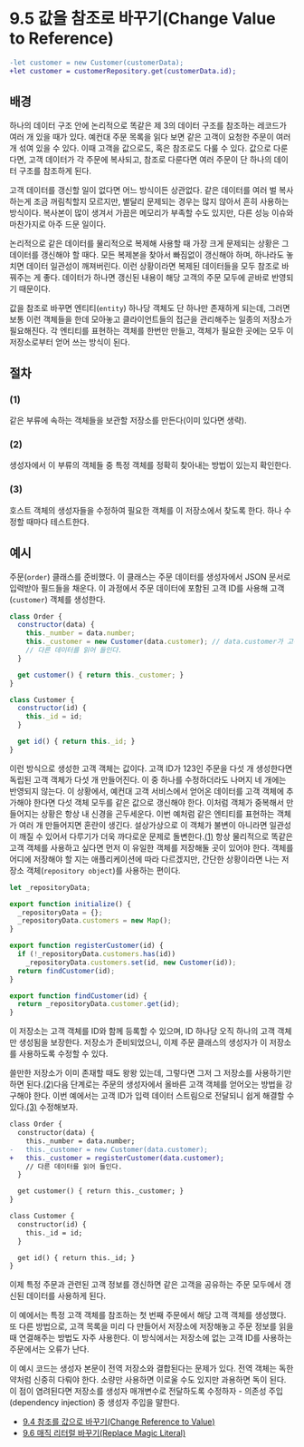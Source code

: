 # 9.5 값을 참조로 바꾸기(Change Value to Reference)
``` diff
-let customer = new Customer(customerData);
+let customer = customerRepository.get(customerData.id);
```
## 배경
하나의 데이터 구조 안에 논리적으로 똑같은 제 3의 데이터 구조를 참조하는 레코드가 여러 개 있을 때가 있다. 예컨대 주문 목록을 읽다 보면 같은 고객이 요청한 주문이 여러 개 섞여 있을 수 있다. 이때 고객을 값으로도, 혹은 참조로도 다룰 수 있다. 값으로 다룬다면, 고객 데이터가 각 주문에 복사되고, 참조로 다룬다면 여러 주문이 단 하나의 데이터 구조를 참조하게 된다.

고객 데이터를 갱신할 일이 없다면 어느 방식이든 상관없다. 같은 데이터를 여러 벌 복사하는게 조금 꺼림칙할지 모르지만, 별달리 문제되는 경우는 많지 않아서 흔히 사용하는 방식이다. 복사본이 많이 생겨서 가끔은 메모리가 부족할 수도 있지만, 다른 성능 이슈와 마찬가지로 아주 드문 일이다.

논리적으로 같은 데이터를 물리적으로 복제해 사용할 때 가장 크게 문제되는 상황은 그 데이터를 갱신해야 할 때다. 모든 복제본을 찾아서 빠짐없이 갱신해야 하며, 하나라도 놓치면 데이터 일관성이 깨져버린다. 이런 상황이라면 복제된 데이터들을 모두 참조로 바꿔주는 게 좋다. 데이터가 하나면 갱신된 내용이 해당 고객의 주문 모두에 곧바로 반영되기 때문이다.

값을 참조로 바꾸면 엔티티(`entity`) 하나당 객체도 단 하나만 존재하게 되는데, 그러면 보통 이런 객체들을 한데 모아놓고 클라이언트들의 접근을 관리해주는 일종의 저장소가 필요해진다. 각 엔티티를 표현하는 객체를 한번만 만들고, 객체가 필요한 곳에는 모두 이 저장소로부터 얻어 쓰는 방식이 된다.
## 절차
### (1)
같은 부류에 속하는 객체들을 보관할 저장소를 만든다(이미 있다면 생략).
### (2)
생성자에서 이 부류의 객체들 중 특정 객체를 정확히 찾아내는 방법이 있는지 확인한다.
### (3)
호스트 객체의 생성자들을 수정하여 필요한 객체를 이 저장소에서 찾도록 한다. 하나 수정할 때마다 테스트한다.
## 예시
주문(`order`) 클래스를 준비했다. 이 클래스는 주문 데이터를 생성자에서 JSON 문서로 입력받아 필드들을 채운다. 이 과정에서 주문 데이터에 포함된 고객 ID를 사용해 고객(`customer`) 객체를 생성한다.
``` javascript
class Order {
  constructor(data) {
    this._number = data.number;
    this._customer = new Customer(data.customer); // data.customer가 고객 ID
    // 다른 데이터를 읽어 들인다.
  }

  get customer() { return this._customer; }
}

class Customer {
  constructor(id) {
    this._id = id;
  }

  get id() { return this._id; }
}
```

이런 방식으로 생성한 고객 객체는 값이다. 고객 ID가 123인 주문을 다섯 개 생성한다면 독립된 고객 객체가 다섯 개 만들어진다. 이 중 하나를 수정하더라도 나머지 네 개에는 반영되지 않는다. 이 상황에서, 예컨대 고객 서비스에서 얻어온 데이터를 고객 객체에 추가해야 한다면 다섯 객체 모두를 같은 값으로 갱신해야 한다. 이처럼 객체가 중복해서 만들어지는 상황은 항상 내 신경을 곤두세운다. 이번 예처럼 같은 엔티티를 표현하는 객체가 여러 개 만들어지면 혼란이 생긴다. 설상가상으로 이 객체가 불변이 아니라면 일관성이 깨질 수 있어서 다루기가 더욱 까다로운 문제로 돌변한다.[(1)](https://github.com/wonder13662/refactoring-v2/blob/writing/chapter09/9-5.md#1) 항상 물리적으로 똑같은 고객 객체를 사용하고 싶다면 먼저 이 유일한 객체를 저장해둘 곳이 있어야 한다. 객체를 어디에 저장해야 할 지는 애플리케이션에 따라 다르겠지만, 간단한 상황이라면 나는 저장소 객체(`repository object`)를 사용하는 편이다.
``` javascript
let _repositoryData;

export function initialize() {
  _repositoryData = {};
  _repositoryData.customers = new Map();
}

export function registerCustomer(id) {
  if (!_repositoryData.customers.has(id))
    _repositoryData.customers.set(id, new Customer(id));
  return findCustomer(id);
}

export function findCustomer(id) {
  return _repositoryData.customer.get(id);
}
```
이 저장소는 고객 객체를 ID와 함께 등록할 수 있으며, ID 하나당 오직 하나의 고객 객체만 생성됨을 보장한다. 저장소가 준비되었으니, 이제 주문 클래스의 생성자가 이 저장소를 사용하도록 수정할 수 있다.

쓸만한 저장소가 이미 존재할 때도 왕왕 있는데, 그렇다면 그저 그 저장소를 사용하기만 하면 된다.[(2)](https://github.com/wonder13662/refactoring-v2/blob/writing/chapter09/9-5.md#2)다음 단계로는 주문의 생성자에서 올바른 고객 객체를 얻어오는 방법을 강구해야 한다. 이번 예에서는 고객 ID가 입력 데이터 스트림으로 전달되니 쉽게 해결할 수 있다.[(3)](https://github.com/wonder13662/refactoring-v2/blob/writing/chapter09/9-5.md#2) 수정해보자.
``` diff
class Order {
  constructor(data) {
    this._number = data.number;
-   this._customer = new Customer(data.customer);
+   this._customer = registerCustomer(data.customer);
    // 다른 데이터를 읽어 들인다.
  }

  get customer() { return this._customer; }
}

class Customer {
  constructor(id) {
    this._id = id;
  }

  get id() { return this._id; }
}
```
이제 특정 주문과 관련된 고객 정보를 갱신하면 같은 고객을 공유하는 주문 모두에서 갱신된 데이터를 사용하게 된다.

이 예에서는 특정 고객 객체를 참조하는 첫 번째 주문에서 해당 고객 객체를 생성했다. 또 다른 방법으로, 고객 목록을 미리 다 만들어서 저장소에 저장해놓고 주문 정보를 읽을 때 연결해주는 방법도 자주 사용한다. 이 방식에서는 저장소에 없는 고객 ID를 사용하는 주문에서는 오류가 난다. 

이 예시 코드는 생성자 본문이 전역 저장소와 결합된다는 문제가 있다. 전역 객체는 독한 약처럼 신중히 다뤄야 한다. 소량만 사용하면 이로울 수도 있지만 과용하면 독이 된다. 이 점이 염려된다면 저장소를 생성자 매개변수로 전달하도록 수정하자 - 의존성 주입(dependency injection) 중 생성자 주입을 말한다.

- [9.4 참조를 값으로 바꾸기(Change Reference to Value)](https://github.com/wonder13662/refactoring-v2/blob/writing/chapter09/9-4.md)
- [9.6 매직 리터럴 바꾸기(Replace Magic Literal)](https://github.com/wonder13662/refactoring-v2/blob/writing/chapter09/9-6.md)